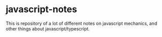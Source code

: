 # javascript-notes

This is repository of a lot of different notes on javascript mechanics, and other things about javascript/typescript.
